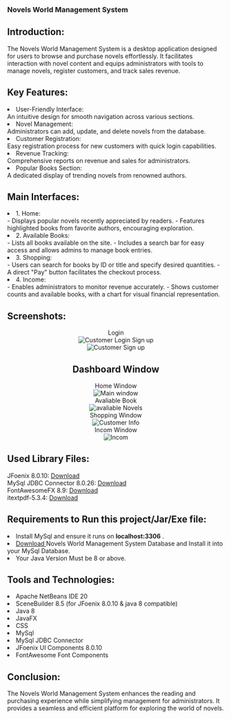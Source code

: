 ### Novels World Management System <br>


## Introduction:

The Novels World Management System is a desktop application designed for users to browse 
and purchase novels effortlessly. It facilitates interaction with novel content 
and equips administrators with tools to manage novels, register customers, 
and track sales revenue.


## Key Features:

<li>  User-Friendly Interface:<br>
  An intuitive design for smooth navigation across various sections.</li>

<li> Novel Management: <br>
  Administrators can add, update, and delete novels from the database.</li>

<li> Customer Registration: <br>
  Easy registration process for new customers with quick login capabilities.</li>

<li> Revenue Tracking: <br>
  Comprehensive reports on revenue and sales for administrators.</li>

<li> Popular Books Section:<br>
  A dedicated display of trending novels from renowned authors.</li>

## Main Interfaces:

<li> 1. Home:<br>
   - Displays popular novels recently appreciated by readers.
   - Features highlighted books from favorite authors, encouraging exploration.</li>

<li> 2. Available Books:<br>
   - Lists all books available on the site.
   - Includes a search bar for easy access and allows admins to manage book entries.</li>

<li> 3. Shopping:<br>
   - Users can search for books by ID or title and specify desired quantities.
   - A direct "Pay" button facilitates the checkout process.</li>

<li> 4. Income:<br>
   - Enables administrators to monitor revenue accurately.
   - Shows customer counts and available books, with a chart for visual financial representation.</li>


## Screenshots:
<div align = center>

Login <br>
![Customer Login](image\login.jpg "Customer Login")
Sign up <br>
![Customer Sign up](image\signup.jpg "Customer Sign up") <br>

## Dashboard Window

Home Window <br>
![Main window](image\home.jpg "Main window") <br>
Avaliable Book<br>
![avaliable Novels](image\avl.jpg "avaliable Novels") <br>
Shopping Window <br>
![Customer Info](image\shopping.jpg "Customer Info") <br>
Incom Window<br>
![Incom](image\incom.jpg "Incom") <br>



  </div>

## Used Library Files:

JFoenix 8.0.10: <a href = "https://github.com/Rakib-Hasan-455/Hotel_Management_System-JavaFx/raw/master/lib/jfoenix-8.0.10.jar"> Download </a><br>
MySql JDBC Connector 8.0.26:  <a href = "https://github.com/Rakib-Hasan-455/Hotel_Management_System-JavaFx/raw/master/lib/mysql-connector-java-8.0.26.jar"> Download </a><br>
FontAwesomeFX 8.9:  <a href = "https://github.com/Rakib-Hasan-455/Hotel_Management_System-JavaFx/raw/master/lib/fontawesomefx-8.9.jar"> Download </a><br>
itextpdf-5.3.4:  <a href = "https://github.com/Rakib-Hasan-455/Hotel_Management_System-JavaFx/raw/master/lib/itextpdf-5.3.4.jar"> Download </a><br>


## Requirements to Run this project/Jar/Exe file:
<li>Install MySql and ensure it runs on  <b>localhost:3306</b>  .</li>
<li><a href = "https://github.com/habibaraab/MovieSystem/blob/main/movie.sql"> Download </a> 
 Novels World Management System Database and Install it into your MySql Database.</li>
<li> Your Java Version Must be 8 or above.</li>


## Tools and Technologies:
<li> Apache NetBeans IDE 20 </li>
<li> SceneBuilder 8.5 (for JFoenix 8.0.10 & java 8 compatible) </li>
<li> Java 8 </li>
<li> JavaFX </li>
<li> CSS </li>
<li> MySql </li>
<li> MySql JDBC Connector </li>
<li> JFoenix UI Components 8.0.10 </li>
<li> FontAwesome Font Components </li>

## Conclusion:
The Novels World Management System enhances the reading and purchasing experience
while simplifying management for administrators. It provides a seamless and 
efficient platform for exploring the world of novels.
